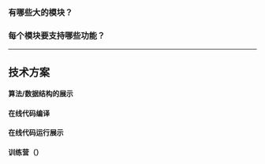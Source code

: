 ### 有哪些大的模块？

### 每个模块要支持哪些功能？


---
## 技术方案

#### 算法/数据结构的展示

#### 在线代码编译

#### 在线代码运行展示

#### 训练营（）